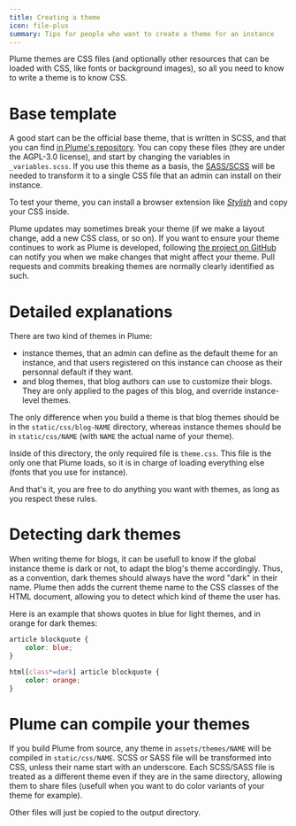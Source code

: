 ```yaml
---
title: Creating a theme
icon: file-plus
summary: Tips for people who want to create a theme for an instance
---
```


Plume themes are CSS files (and optionally other resources that can be loaded with CSS, like fonts or background images),
so all you need to know to write a theme is to know CSS.

# Base template

A good start can be the official base theme, that is written in SCSS, and that you can find
[in Plume's repository](https://github.com/Plume-org/Plume/tree/master/assets/themes/default).
You can copy these files (they are under the AGPL-3.0 license), and start by changing the variables
in `_variables.scss`. If you use this theme as a basis, the [SASS/SCSS](https://sass-lang.com/) will be
needed to transform it to a single CSS file that an admin can install on their instance.

To test your theme, you can install a browser extension like [*Stylish*](https://userstyles.org) and copy your CSS inside.

Plume updates may sometimes break your theme (if we make a layout change, add a new CSS class, or so on).
If you want to ensure your theme continues to work as Plume is developed, following [the project on GitHub](https://github.com/Plume-org/Plume/) can notify you when we make changes that might affect your theme.
Pull requests and commits breaking themes are normally clearly identified as such.

# Detailed explanations

There are two kind of themes in Plume:

- instance themes, that an admin can define as the default theme for an instance, and that users registered on this instance can choose as their personnal default if they want.
- and blog themes, that blog authors can use to customize their blogs. They are only applied to the pages of this blog, and override instance-level themes.

The only difference when you build a theme is that blog themes should be in the `static/css/blog-NAME` directory, whereas instance themes should be in `static/css/NAME` (with `NAME` the actual name of your theme).

Inside of this directory, the only required file is `theme.css`.
This file is the only one that Plume loads, so it is in charge of loading everything else (fonts that you use for instance).

And that's it, you are free to do anything you want with themes, as long as you respect these rules.

# Detecting dark themes

When writing theme for blogs, it can be usefull to know if the global instance theme is dark or not, to adapt the blog's theme accordingly.
Thus, as a convention, dark themes should always have the word "dark" in their name.
Plume then adds the current theme name to the CSS classes of the HTML document, allowing you to detect which kind of theme the user has.

Here is an example that shows quotes in blue for light themes, and in orange for dark themes:

```css
article blockquote {
	color: blue;
}

html[class*=dark] article blockquote {
	color: orange;
}
```

# Plume can compile your themes

If you build Plume from source, any theme in `assets/themes/NAME` will be compiled in `static/css/NAME`.
SCSS or SASS file will be transformed into CSS, unless their name start with an underscore.
Each SCSS/SASS file is treated as a different theme even if they are in the same directory, allowing them to share files (usefull when you want to do color variants of your theme for example).

Other files will just be copied to the output directory.
